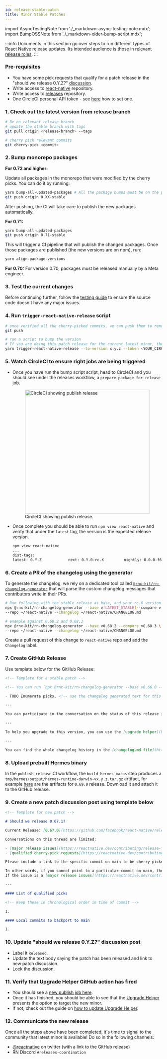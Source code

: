 ```yaml
---
id: release-stable-patch
title: Minor Stable Patches
---
```


import AsyncTestingNote from './\_markdown-async-testing-note.mdx';
import BumpOSSNote from './\_markdown-older-bump-script.mdx';

:::info
Documents in this section go over steps to run different types of React Native release updates. Its intended audience is those in [relevant release roles](contributing/release-roles-responsibilites.md).
:::

### Pre-requisites

- You have some pick requests that qualify for a patch release in the "should we release 0.Y.Z?" [discussion](https://github.com/reactwg/react-native-releases/discussions).
- Write access to [react-native](https://github.com/facebook/react-native) repository.
- Write access to [releases](https://github.com/reactwg/react-native-releases) repository.
- One CircleCI personal API token - see [here](https://circleci.com/docs/2.0/managing-api-tokens/#creating-a-personal-api-token) how to set one.

### 1. Check out the latest version from release branch

```bash
# Be on relevant release branch
# update the stable branch with tags
git pull origin <release-branch> --tags

# cherry pick relevant commits
git cherry-pick <commit>
```

### 2. Bump monorepo packages

**For 0.72 and higher:**

Update all packages in the monorepo that were modified by the cherry picks. You can do it by running:

```sh
yarn bump-all-updated-packages # All the package bumps must be on the patch level
git push origin 0.XX-stable
```

After pushing, the CI will take care to publish the new packages automatically.

**For 0.71:**

```sh
yarn bump-all-updated-packages
git push origin 0.71-stable
```

This will trigger a CI pipeline that will publish the changed packages. Once those packages are published (the new versions are on npm), run:

```sh
yarn align-package-versions
```

**For 0.70:**
For version 0.70, packages must be released manually by a Meta engineer.

### 3. Test the current changes

Before continuing further, follow the [testing guide](/contributing/release-testing) to ensure the source code doesn't have any major issues.

<AsyncTestingNote/>

### 4. Run `trigger-react-native-release` script

```bash
# once verified all the cherry-picked commits, we can push them to remote
git push

# run a script to bump the version
# If you are doing this patch release for the current latest minor, then mark it as "latest"
yarn trigger-react-native-release --to-version x.y.z --token <YOUR_CIRCLE_CI_TOKEN>
```

<BumpOSSNote />

### 5. Watch CircleCI to ensure right jobs are being triggered

- Once you have run the bump script script, head to CircleCI and you should see under the releases workflow, a `prepare-package-for-release` job.

  <figure>
    <img width="400" alt="CircleCI showing publish release" src="https://user-images.githubusercontent.com/1309636/150040711-cfbc2fe3-91eb-42b9-bd06-de2aa7fb94ea.png"/>
    <figcaption>CircleCI showing publish release.</figcaption>
  </figure>

- Once complete you should be able to run `npm view react-native` and verify that under the `latest` tag, the version is the expected release version.

  ```bash
  npm view react-native
  ...
  dist-tags:
  latest: 0.Y.Z            next: 0.Y.0-rc.X         nightly: 0.0.0-f617e022c
  ```

### 6. Create a PR of the changelog using the generator

To generate the changelog, we rely on a dedicated tool called [`@rnx-kit/rn-changelog-generator`](https://github.com/microsoft/rnx-kit/tree/main/incubator/rn-changelog-generator) that will parse the custom changelog messages that contributors write in their PRs.

```bash
# Run following with the stable release as base, and your rc.0 version
npx @rnx-kit/rn-changelog-generator --base v[LATEST_STABLE]--compare v[YOUR_NEW_MINOR] \
--repo ~/react-native --changelog ~/react-native/CHANGELOG.md

# example against 0.68.2 and 0.68.3
npx @rnx-kit/rn-changelog-generator --base v0.68.2 --compare v0.68.3 \
--repo ~/react-native --changelog ~/react-native/CHANGELOG.md
```

Create a pull request of this change to `react-native` repo and add the `Changelog` label.

### 7. Create GitHub Release

Use template below for the GitHub Release:

```markdown
<!-- Template for a stable patch -->

<!-- You can run `npx @rnx-kit/rn-changelog-generator --base v0.66.0 --compare v0.66.1 --repo path-to-repository/react-native --changelog path-to-repository/react-native/CHANGELOG.md` to generate the markdown for the cherry-picked changes. Make sure to use the right tags in the command and create a new PR with the changes generated by the changelog generator. You can read more about the changelog generator [here](https://github.com/microsoft/rnx-kit/tree/main/incubator/rn-changelog-generator). -->

- TODO Enumerate picks. <!-- use the changelog generated text for this section -->

---

You can participate in the conversation on the status of this release in this [discussion](TODO: your discussion link)

---

To help you upgrade to this version, you can use the [upgrade helper](https://react-native-community.github.io/upgrade-helper/) ⚛️

---

You can find the whole changelog history in the [changelog.md file](https://github.com/facebook/react-native/blob/main/CHANGELOG.md).
```

### 8. Upload prebuilt Hermes binary

In the `publish_release` CI workflow, the `build_hermes_macos` step produces a `tmp/hermes/output/hermes-runtime-darwin-vx.y.z.tar.gz` artifact, for example [here](https://app.circleci.com/pipelines/github/facebook/react-native/13933/workflows/5f2ad198-2264-4e7e-8c62-7b28e97532d8/jobs/262322/artifacts) are the artifacts for `0.69.0` release. Download it and attach it to the GitHub release.

### 9. Create a new patch discussion post using template below

```markdown
<!-- Template for new patch -->

# Should we release 0.67.1?

Current Release: [0.67.0](https://github.com/facebook/react-native/releases/tag/v0.67.0)

Conversations on this thread are limited:

- [major release issues](https://reactnative.dev/contributing/release-faq#what-is-release-blocking).
- [qualified cherry-pick requests](https://reactnative.dev/contributing/release-faq#what-is-a-qualified-pick-request) of commits on main that [did not make the previous patch version](https://reactnative.dev/contributing/release-faq#how-do-i-know-if-my-fixfeature-is-in-a-certain-release).

Please include a link to the specific commit on main to be cherry-picked, for example: [facebook/react-native@bd2b7d6](https://github.com/facebook/react-native/commit/20b0eba581a00e5e7e300f6377379b836617c147)

In other words, if you cannot point to a particular commit on main, then your request likely belongs as a new issue.
If the issue is a [major release issues](https://reactnative.dev/contributing/release-faq#what-is-release-blocking), please reference the issue here.

---

#### List of qualified picks

<!-- Keep these in chronological order in time of commit -->

1.

#### Local commits to backport to main

1.
```

### 10. Update "should we release 0.Y.Z?" discussion post

- Label it `Released`.
- Update the text body saying the patch has been released and link to new patch discussion.
- Lock the discussion.

### 11. Verify that Upgrade Helper GitHub action has fired

- You should see a [new publish job here](https://github.com/react-native-community/rn-diff-purge/actions).
- Once it has finished, you should be able to see that the [Upgrade Helper](https://react-native-community.github.io/upgrade-helper/) presents the option to target the new minor.
- If not, check out the guide on [how to update Upgrade Helper](/contributing/updating-upgrade-helper).

### 12. Communicate the new release

Once all the steps above have been completed, it's time to signal to the community that latest minor is available! Do so in the following channels:

- [@reactnative](https://twitter.com/reactnative) on twitter (with a link to the GitHub release)
- RN Discord `#releases-coordination`
